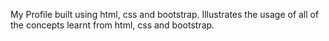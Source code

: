 My Profile built using html, css and bootstrap.
Illustrates the usage of all of the concepts learnt from html, css and bootstrap.
